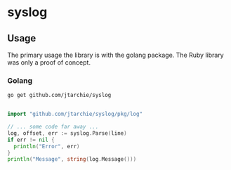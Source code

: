 # syslog

## Usage

The primary usage the library is with the golang package. The Ruby library was only a proof of concept.


### Golang

```sh
go get github.com/jtarchie/syslog
```

```go

import "github.com/jtarchie/syslog/pkg/log"

// ... some code far away ...
log, offset, err := syslog.Parse(line)
if err != nil {
  println("Error", err)
}
println("Message", string(log.Message())) 
```
